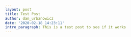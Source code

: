 ```yaml
---
layout: post
title: Test Post
author: dan_urbanowicz
date: '2020-02-18 14:23:11'
intro_paragraph: This is a test post to see if it works
---
```


